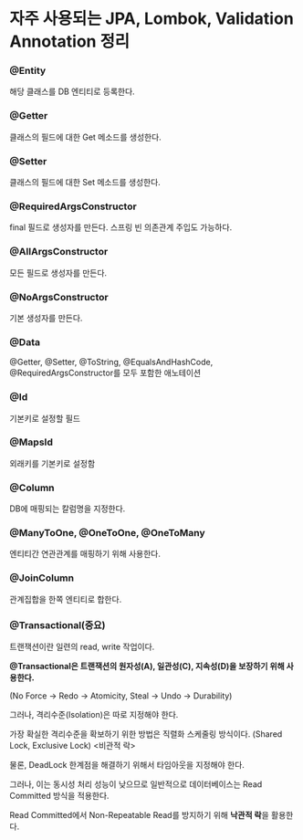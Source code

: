 # 자주 사용되는 JPA, Lombok, Validation Annotation 정리

### @Entity

해당 클래스를 DB 엔티티로 등록한다.

### @Getter

클래스의 필드에 대한 Get 메소드를 생성한다.

### @Setter

클래스의 필드에 대한 Set 메소드를 생성한다.

### @RequiredArgsConstructor

final 필드로 생성자를 만든다. 스프링 빈 의존관계 주입도 가능하다.

### @AllArgsConstructor

모든 필드로 생성자를 만든다.

### @NoArgsConstructor

기본 생성자를 만든다.

### @Data

@Getter, @Setter, @ToString, @EqualsAndHashCode, @RequiredArgsConstructor를 모두 포함한 애노테이션

### @Id

기본키로 설정할 필드

### @MapsId

외래키를 기본키로 설정함

### @Column

DB에 매핑되는 칼럼명을 지정한다.

### @ManyToOne, @OneToOne, @OneToMany

엔티티간 연관관계를 매핑하기 위해 사용한다.

### @JoinColumn

관계집합을 한쪽 엔티티로 합한다.

### @Transactional(중요)

트랜잭션이란 일련의 read, write 작업이다.

**@Transactional은 트랜잭션의 원자성(A), 일관성(C), 지속성(D)을 보장하기 위해 사용한다.**

(No Force -> Redo -> Atomicity, Steal -> Undo -> Durability)

그러나, 격리수준(Isolation)은 따로 지정해야 한다.

가장 확실한 격리수준을 확보하기 위한 방법은 직렬화 스케줄링 방식이다. (Shared Lock, Exclusive Lock) <비관적 락>

물론, DeadLock 한계점을 해결하기 위해서 타임아웃을 지정해야 한다.

그러나, 이는 동시성 처리 성능이 낮으므로 일반적으로 데이터베이스는 Read Committed 방식을 적용한다.

Read Committed에서 Non-Repeatable Read를 방지하기 위해 **낙관적 락**을 활용한다.



